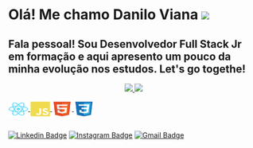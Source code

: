 # Olá! Me chamo Danilo Viana <a href="https://www.linkedin.com/in/danilo-viana-44b251221/"><img src="https://media.giphy.com/media/hvRJCLFzcasrR4ia7z/giphy.gif" width="25px"></a>
## Fala pessoal!  Sou Desenvolvedor Full Stack Jr em formação e aqui apresento um pouco da minha evolução nos estudos. Let's go togethe!
<div align="center">
  <a href="https://github.com/danilovviana">
  <img height="180em" src="https://github-readme-stats.vercel.app/api?username=danilovviana&show_icons=true&theme=gruvbox&include_all_commits=true&count_private=true"/>
  <img height="180em" src="https://github-readme-stats.vercel.app/api/top-langs/?username=danilovviana&layout=compact&langs_count=7&theme=gruvbox"/>
</div>
<div style="display: inline_block"><br>
  <img align="center" alt="dam-React" height="30" width="40" src="https://raw.githubusercontent.com/devicons/devicon/master/icons/react/react-original.svg">
  <img align="center" alt="dam-Js" height="30" width="40" src="https://raw.githubusercontent.com/devicons/devicon/master/icons/javascript/javascript-plain.svg">
  <img align="center" alt="dam-HTML" height="30" width="40" src="https://raw.githubusercontent.com/devicons/devicon/master/icons/html5/html5-original.svg">
  <img align="center" alt="dam-CSS" height="30" width="40" src="https://raw.githubusercontent.com/devicons/devicon/master/icons/css3/css3-original.svg">
</div>
  
  ##
 
<div> 
  
[![Linkedin Badge](https://img.shields.io/badge/-danilo-viana-44b251221/blue?style=flat&logo=Linkedin&logoColor=white&link=https://www.linkedin.com/in/danilo-viana-44b251221/)](https://www.linkedin.com/danilo-viana-44b251221/)
[![Instagram Badge](https://img.shields.io/badge/-@danilovianadev-purple?style=flat&logo=instagram&logoColor=white&link=https://instagram.com/danilovianadev/)](https://instagram.com/_jessicaalim)
[![Gmail Badge](https://img.shields.io/badge/-danilovviana-c14438?style=flat&logo=Gmail&logoColor=white&link=mailto:danilovviana@gmail.com)](mailto:danilovviana@gmail.com)
</div>
